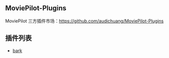 ## MoviePilot-Plugins
MoviePilot 三方插件市场：https://github.com/audichuang/MoviePilot-Plugins

## 插件列表

- [bark](https://github.com/WithdewHua/MoviePilot-Plugins/tree/main/plugins/torrenttagssetter)

